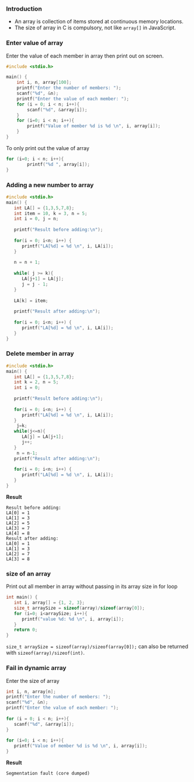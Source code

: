 ### Introduction

* An array is collection of items stored at continuous memory locations.
* The size of array in C is compulsory, not like ``array[]`` in JavaScript.

### Enter value of array

Enter the value of each member in array then print out on screen.



```c
#include <stdio.h>

main() {
	int i, n, array[100];
	printf("Enter the number of members: ");
	scanf("%d", &n);
	printf("Enter the value of each member: ");
	for (i = 0; i < n; i++){
		scanf("%d", &array[i]);
	}
	for (i=0; i < n; i++){
		printf("Value of member %d is %d \n", i, array[i]);
	}
}
```

To only print out the value of array

```c
for (i=0; i < n; i++){
		printf("%d ", array[i]);
}
```

### Adding a new number to array

```c
#include <stdio.h>
main() {
   int LA[] = {1,3,5,7,8};
   int item = 10, k = 3, n = 5;
   int i = 0, j = n;
   
   printf("Result before adding:\n");
	
   for(i = 0; i<n; i++) {
      printf("LA[%d] = %d \n", i, LA[i]);
   }
    
   n = n + 1;
	
   while( j >= k){
      LA[j+1] = LA[j];
      j = j - 1;
   }
	
   LA[k] = item;
   
   printf("Result after adding:\n");
	
   for(i = 0; i<n; i++) {
      printf("LA[%d] = %d \n", i, LA[i]);
   }
}
```

### Delete member in array

```c
#include <stdio.h>
main() {
   int LA[] = {1,3,5,7,8};
   int k = 2, n = 5;
   int i = 0;
   
   printf("Result before adding:\n");
	
   for(i = 0; i<n; i++) {
      printf("LA[%d] = %d \n", i, LA[i]);
   }
	j=k;	
   while(j<=n){
      LA[j] = LA[j+1];
      j++;
   }
 	n = n-1;
   printf("Result after adding:\n");
	
   for(i = 0; i<n; i++) {
      printf("LA[%d] = %d \n", i, LA[i]);
   }
}
```

**Result**

```
Result before adding:
LA[0] = 1 
LA[1] = 3 
LA[2] = 5 
LA[3] = 7 
LA[4] = 8 
Result after adding:
LA[0] = 1 
LA[1] = 3 
LA[2] = 7 
LA[3] = 8 
```

### size of an array

Print out all member in array without passing in its array size in for loop

```c
int main() {
   int i, array[] = {1, 2, 3};
   size_t arraySize = sizeof(array)/sizeof(array[0]);
   for (i=0; i<arraySize; i++){
      printf("value %d: %d \n", i, array[i]);
   }
   return 0;
}
```

``size_t arraySize = sizeof(array)/sizeof(array[0]);`` can also be returned with ``sizeof(array)/sizeof(int)``.

### Fail in dynamic array

Enter the size of array

```c
int i, n, array[n];
printf("Enter the number of members: ");
scanf("%d", &n);
printf("Enter the value of each member: ");
	
for (i = 0; i < n; i++){
   scanf("%d", &array[i]);
}
 
for (i=0; i < n; i++){
   printf("Value of member %d is %d \n", i, array[i]);
}
```

**Result**

```
Segmentation fault (core dumped)
```